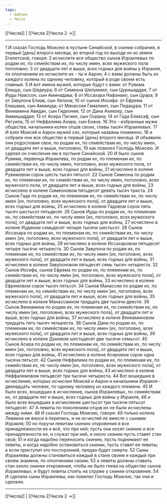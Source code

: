 ```yaml
---
tags:
  - Библия
  - Числа
---
```

[[Числа]] | [[Числа 2|Числа 2 →]]

---
1 И сказал Господь Моисею в пустыне Синайской, в скинии собрания, в первый [день] второго месяца, во второй год по выходе их из земли Египетской, говоря:
2 исчислите все общество сынов Израилевых по родам их, по семействам их, по числу имен, всех мужеского пола поголовно:
3 от двадцати лет и выше, всех годных для войны у Израиля, по ополчениям их исчислите их - ты и Аарон;
4 с вами должны быть из каждого колена по одному человеку, который в роде своем есть главный.
5 И вот имена мужей, которые будут с вами: от Рувима Елицур, сын Шедеура;
6 от Симеона Шелумиил, сын Цуришаддая;
7 от Иуды Наассон, сын Аминадава;
8 от Иссахара Нафанаил, сын Цуара;
9 от Завулона Елиав, сын Хелона;
10 от сынов Иосифа: от Ефрема Елишама, сын Аммиуда; от Манассии Гамалиил, сын Педацура;
11 от Вениамина Авидан, сын Гидеония;
12 от Дана Ахиезер, сын Аммишаддая;
13 от Асира Пагиил, сын Охрана;
14 от Гада Елиасаф, сын Регуила;
15 от Неффалима Ахира, сын Енана.
16 Это - избранные мужи общества, начальники колен отцов своих, главы тысяч Израилевых.
17 И взял Моисей и Аарон мужей сих, которые названы поименно,
18 и собрали они все общество в первый [день] второго месяца. И объявили они родословия свои, по родам их, по семействам их, по числу имен, от двадцати лет и выше, поголовно,
19 как повелел Господь Моисею. И сделал он счисление им в пустыне Синайской.
20 И было сынов Рувима, первенца Израилева, по родам их, по племенам их, по семействам их, по числу имен, поголовно, всех мужеского пола, от двадцати лет и выше, всех годных для войны,
21 исчислено в колене Рувимовом сорок шесть тысяч пятьсот.
22 Сынов Симеона по родам их, по племенам их, по семействам их, по числу имен, поголовно, всех мужеского пола, от двадцати лет и выше, всех годных для войны,
23 исчислено в колене Симеоновом пятьдесят девять тысяч триста.
24 Сынов Гада по родам их, по племенам их, по семействам их, по числу имен [их, поголовно, всех мужеского пола], от двадцати лет и выше, всех годных для войны,
25 исчислено в колене Гадовом сорок пять тысяч шестьсот пятьдесят.
26 Сынов Иуды по родам их, по племенам их, по семействам их, по числу имен [их, поголовно, всех мужеского пола], от двадцати лет и выше, всех годных для войны,
27 исчислено в колене Иудином семьдесят четыре тысячи шестьсот.
28 Сынов Иссахара по родам их, по племенам их, по семействам их, по числу имен [их, поголовно, всех мужеского пола], от двадцати лет и выше, всех годных для войны,
29 исчислено в колене Иссахаровом пятьдесят четыре тысячи четыреста.
30 Сынов Завулона по родам их, по племенам их, по семействам их, по числу имен [их, поголовно, всех мужеского пола], от двадцати лет и выше, всех годных для войны,
31 исчислено в колене Завулоновом пятьдесят семь тысяч четыреста.
32 Сынов Иосифа, сынов Ефрема по родам их, по племенам их, по семействам их, по числу имен [их, поголовно, всех мужеского пола], от двадцати лет и выше, всех годных для войны,
33 исчислено в колене Ефремовом сорок тысяч пятьсот.
34 Сынов Манассии по родам их, по племенам их, по семействам их, по числу имен [их, поголовно, всех мужеского пола], от двадцати лет и выше, всех годных для войны,
35 исчислено в колене Манассиином тридцать две тысячи двести.
36 Сынов Вениамина по родам их, по племенам их, по семействам их, по числу имен [их, поголовно, всех мужеского пола], от двадцати лет и выше, всех годных для войны,
37 исчислено в колене Вениаминовом тридцать пять тысяч четыреста.
38 Сынов Дана по родам их, по племенам их, по семействам их, по числу имен [их, поголовно, всех мужеского пола], от двадцати лет и выше, всех годных для войны,
39 исчислено в колене Дановом шестьдесят две тысячи семьсот.
40 Сынов Асира по родам их, по племенам их, по семействам их, по числу имен [их, поголовно, всех мужеского пола], от двадцати лет и выше, всех годных для войны,
41 исчислено в колене Асировом сорок одна тысяча пятьсот.
42 Сынов Неффалима по родам их, по племенам их, по семействам их, по числу имен [их, поголовно, всех мужеского пола], от двадцати лет и выше, всех годных для войны,
43 исчислено в колене Неффалимовом пятьдесят три тысячи четыреста.
44 Вот вошедшие в исчисление, которых исчислил Моисей и Аарон и начальники Израиля - двенадцать человек, по одному человеку из каждого племени.
45 И было всех, вошедших в исчисление, сынов Израилевых, по семействам их, от двадцати лет и выше, всех годных для войны у Израиля,
46 и было всех вошедших в исчисление шестьсот три тысячи пятьсот пятьдесят.
47 А левиты по поколениям отцов их не были исчислены между ними.
48 И сказал Господь Моисею, говоря:
49 только колена Левиина не вноси в перепись, и не исчисляй их вместе с сынами Израиля;
50 но поручи левитам скинию откровения и все принадлежности ее и всё, что при ней; пусть они носят скинию и все принадлежности ее, и служат при ней, и около скинии пусть ставят стан свой;
51 и когда надобно переносить скинию, пусть поднимают ее левиты, и когда надобно остановиться скинии, пусть ставят ее левиты; а если приступит кто посторонний, предан будет смерти.
52 Сыны Израилевы должны становиться каждый в стане своем и каждый при своем знамени, по ополчениям своим;
53 а левиты должны ставить стан около скинии откровения, чтобы не было гнева на общество сынов Израилевых, и будут левиты стоять на страже у скинии откровения.
54 И сделали сыны Израилевы; как повелел Господь Моисею, так они и сделали.

---
[[Числа]] | [[Числа 2|Числа 2 →]]